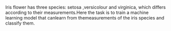 Iris flower has three species: setosa ,versicolour and virginica, which differs according to their measurements.Here the task is to train a machine learning model that canlearn from themeasurements of the iris species and classify them.
